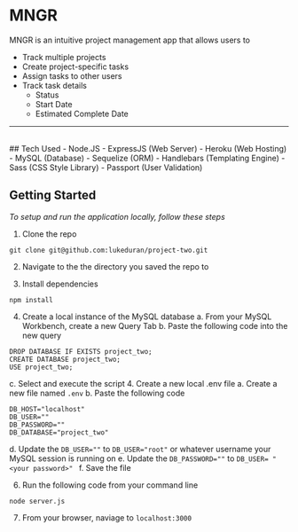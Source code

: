 # MNGR 


MNGR is an intuitive project management app that allows users to
- Track multiple projects
- Create project-specific tasks
-  Assign tasks to other users
- Track task details
	-  Status
	* Start Date
	* Estimated Complete Date
----
<br>
## Tech Used
- Node.JS
- ExpressJS (Web Server)
- Heroku (Web Hosting)
- MySQL (Database)
- Sequelize (ORM)
- Handlebars (Templating Engine)
- Sass (CSS Style Library)
- Passport (User Validation)
<br>

## Getting Started
*To setup and run the application locally, follow these steps*
1. Clone the repo 
```
git clone git@github.com:lukeduran/project-two.git
```

2. Navigate to the the directory you saved the repo to

3. Install dependencies 
``` 
npm install
```
4. Create a local instance of the MySQL database
a. From your MySQL Workbench, create a new Query Tab
b. Paste the following code into the new query
```
DROP DATABASE IF EXISTS project_two;
CREATE DATABASE project_two;
USE project_two;
```
c. Select and execute the script
4. Create a new local .env file
a. Create a new file named `.env`
b. Paste the following code
``` 
DB_HOST="localhost"
DB_USER=""
DB_PASSWORD=""
DB_DATABASE="project_two"
```
d. Update the `DB_USER=""` to `DB_USER="root"` or whatever username your MySQL session is running on
e. Update the `DB_PASSWORD=""` to `DB_USER= "<your password>" `
f. Save the file

6. Run the following code from your command line
```
node server.js 
```
7. From your browser, naviage to `localhost:3000`
